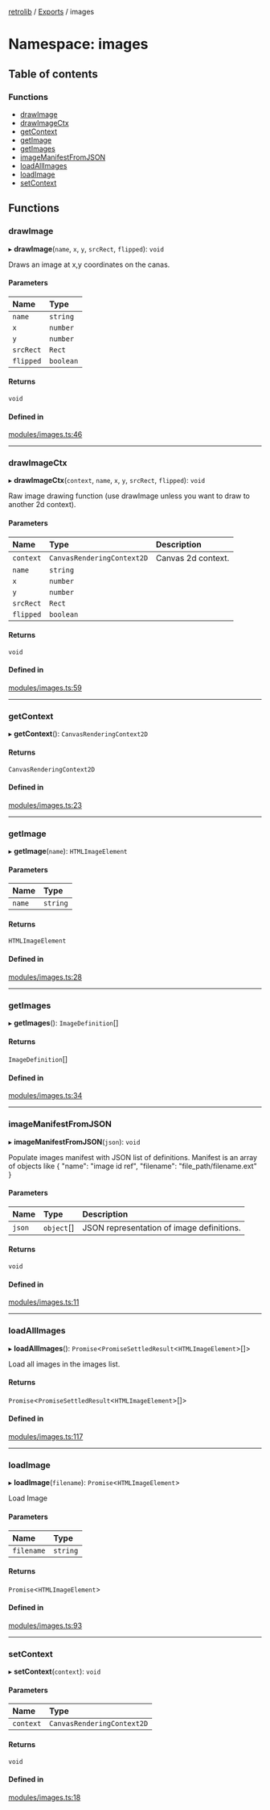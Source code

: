 [retrolib](../README.md) / [Exports](../modules.md) / images

# Namespace: images

## Table of contents

### Functions

- [drawImage](images.md#drawimage)
- [drawImageCtx](images.md#drawimagectx)
- [getContext](images.md#getcontext)
- [getImage](images.md#getimage)
- [getImages](images.md#getimages)
- [imageManifestFromJSON](images.md#imagemanifestfromjson)
- [loadAllImages](images.md#loadallimages)
- [loadImage](images.md#loadimage)
- [setContext](images.md#setcontext)

## Functions

### drawImage

▸ **drawImage**(`name`, `x`, `y`, `srcRect`, `flipped`): `void`

Draws an image at x,y coordinates on the canas.

#### Parameters

| Name | Type |
| :------ | :------ |
| `name` | `string` |
| `x` | `number` |
| `y` | `number` |
| `srcRect` | `Rect` |
| `flipped` | `boolean` |

#### Returns

`void`

#### Defined in

[modules/images.ts:46](https://github.com/philbgarner/retrolib/blob/61e1edc/src/modules/images.ts#L46)

___

### drawImageCtx

▸ **drawImageCtx**(`context`, `name`, `x`, `y`, `srcRect`, `flipped`): `void`

Raw image drawing function (use drawImage unless you want to draw to another 2d context).

#### Parameters

| Name | Type | Description |
| :------ | :------ | :------ |
| `context` | `CanvasRenderingContext2D` | Canvas 2d context. |
| `name` | `string` |  |
| `x` | `number` |  |
| `y` | `number` |  |
| `srcRect` | `Rect` |  |
| `flipped` | `boolean` |  |

#### Returns

`void`

#### Defined in

[modules/images.ts:59](https://github.com/philbgarner/retrolib/blob/61e1edc/src/modules/images.ts#L59)

___

### getContext

▸ **getContext**(): `CanvasRenderingContext2D`

#### Returns

`CanvasRenderingContext2D`

#### Defined in

[modules/images.ts:23](https://github.com/philbgarner/retrolib/blob/61e1edc/src/modules/images.ts#L23)

___

### getImage

▸ **getImage**(`name`): `HTMLImageElement`

#### Parameters

| Name | Type |
| :------ | :------ |
| `name` | `string` |

#### Returns

`HTMLImageElement`

#### Defined in

[modules/images.ts:28](https://github.com/philbgarner/retrolib/blob/61e1edc/src/modules/images.ts#L28)

___

### getImages

▸ **getImages**(): `ImageDefinition`[]

#### Returns

`ImageDefinition`[]

#### Defined in

[modules/images.ts:34](https://github.com/philbgarner/retrolib/blob/61e1edc/src/modules/images.ts#L34)

___

### imageManifestFromJSON

▸ **imageManifestFromJSON**(`json`): `void`

Populate images manifest with JSON list of definitions. Manifest is an array of objects
like { "name": "image id ref", "filename": "file_path/filename.ext" }

#### Parameters

| Name | Type | Description |
| :------ | :------ | :------ |
| `json` | `object`[] | JSON representation of image definitions. |

#### Returns

`void`

#### Defined in

[modules/images.ts:11](https://github.com/philbgarner/retrolib/blob/61e1edc/src/modules/images.ts#L11)

___

### loadAllImages

▸ **loadAllImages**(): `Promise`\<`PromiseSettledResult`\<`HTMLImageElement`\>[]\>

Load all images in the images list.

#### Returns

`Promise`\<`PromiseSettledResult`\<`HTMLImageElement`\>[]\>

#### Defined in

[modules/images.ts:117](https://github.com/philbgarner/retrolib/blob/61e1edc/src/modules/images.ts#L117)

___

### loadImage

▸ **loadImage**(`filename`): `Promise`\<`HTMLImageElement`\>

Load Image

#### Parameters

| Name | Type |
| :------ | :------ |
| `filename` | `string` |

#### Returns

`Promise`\<`HTMLImageElement`\>

#### Defined in

[modules/images.ts:93](https://github.com/philbgarner/retrolib/blob/61e1edc/src/modules/images.ts#L93)

___

### setContext

▸ **setContext**(`context`): `void`

#### Parameters

| Name | Type |
| :------ | :------ |
| `context` | `CanvasRenderingContext2D` |

#### Returns

`void`

#### Defined in

[modules/images.ts:18](https://github.com/philbgarner/retrolib/blob/61e1edc/src/modules/images.ts#L18)
